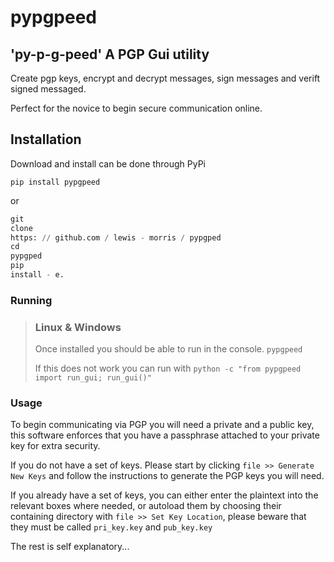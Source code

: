 # pypgpeed

## 'py-p-g-peed' A PGP Gui utility

Create pgp keys, encrypt and decrypt messages, sign messages and verift signed messaged.

Perfect for the novice to begin secure communication online.

## Installation

Download and install can be done through PyPi

```
pip install pypgpeed
```

or

```python
git
clone
https: // github.com / lewis - morris / pypgped
cd
pypgped
pip
install - e.
```

### Running

> ### Linux & Windows
> Once installed you should be able to run in the console. `pypgpeed`
>
> If this does not work you can run with `python -c "from pypgpeed import run_gui; run_gui()"`

### Usage

To begin communicating via PGP you will need a private and a public key, this software enforces that you have a
passphrase attached to your private key for extra security.

If you do not have a set of keys. Please start by clicking  `file >> Generate New Keys` and follow the instructions to
generate the PGP keys you will need.

If you already have a set of keys, you can either enter the plaintext into the relevant boxes where needed, or autoload
them by choosing their containing directory with `file >> Set Key Location`, please beware that they must be
called `pri_key.key` and `pub_key.key`  

The rest is self explanatory...